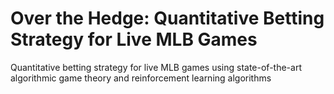 # Over the Hedge: Quantitative Betting Strategy for Live MLB Games
Quantitative betting strategy for live MLB games using state-of-the-art algorithmic game theory and reinforcement learning algorithms 
